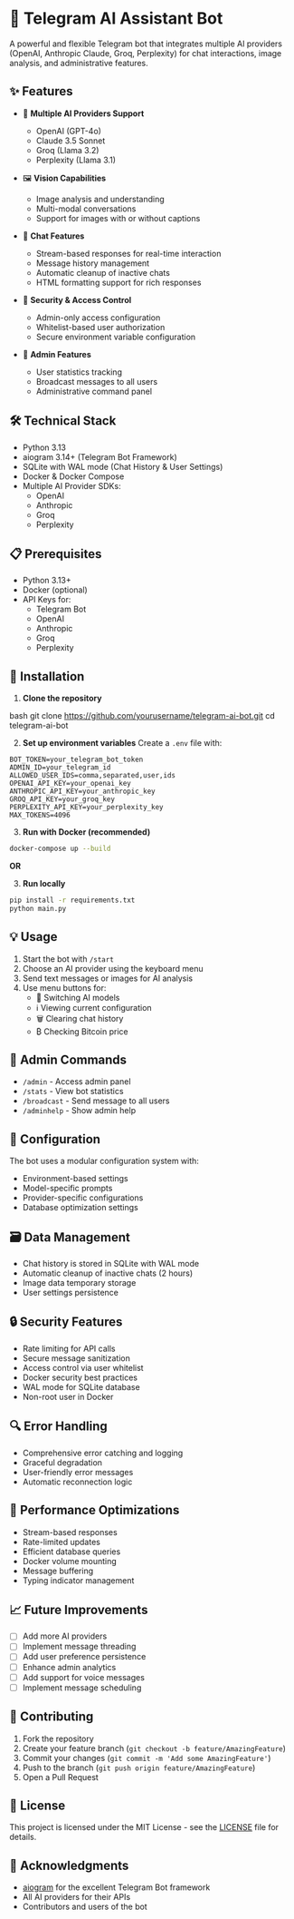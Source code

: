 # 🤖 Telegram AI Assistant Bot

A powerful and flexible Telegram bot that integrates multiple AI providers (OpenAI, Anthropic Claude, Groq, Perplexity) for chat interactions, image analysis, and administrative features.

## ✨ Features

- 🔄 **Multiple AI Providers Support**
  - OpenAI (GPT-4o)
  - Claude 3.5 Sonnet
  - Groq (Llama 3.2)
  - Perplexity (Llama 3.1)

- 🖼️ **Vision Capabilities**
  - Image analysis and understanding
  - Multi-modal conversations
  - Support for images with or without captions

- 💬 **Chat Features**
  - Stream-based responses for real-time interaction
  - Message history management
  - Automatic cleanup of inactive chats
  - HTML formatting support for rich responses

- 🔐 **Security & Access Control**
  - Admin-only access configuration
  - Whitelist-based user authorization
  - Secure environment variable configuration

- 👑 **Admin Features**
  - User statistics tracking
  - Broadcast messages to all users
  - Administrative command panel

## 🛠️ Technical Stack

- Python 3.13
- aiogram 3.14+ (Telegram Bot Framework)
- SQLite with WAL mode (Chat History & User Settings)
- Docker & Docker Compose
- Multiple AI Provider SDKs:
  - OpenAI
  - Anthropic
  - Groq
  - Perplexity

## 📋 Prerequisites

- Python 3.13+
- Docker (optional)
- API Keys for:
  - Telegram Bot
  - OpenAI
  - Anthropic
  - Groq
  - Perplexity

## 🚀 Installation

1. **Clone the repository**

bash
git clone https://github.com/yourusername/telegram-ai-bot.git
cd telegram-ai-bot

2. **Set up environment variables**
Create a `.env` file with:
```env
BOT_TOKEN=your_telegram_bot_token
ADMIN_ID=your_telegram_id
ALLOWED_USER_IDS=comma,separated,user,ids
OPENAI_API_KEY=your_openai_key
ANTHROPIC_API_KEY=your_anthropic_key
GROQ_API_KEY=your_groq_key
PERPLEXITY_API_KEY=your_perplexity_key
MAX_TOKENS=4096
```

3. **Run with Docker (recommended)**
```bash
docker-compose up --build
```

**OR**

3. **Run locally**
```bash
pip install -r requirements.txt
python main.py
```

## 💡 Usage

1. Start the bot with `/start`
2. Choose an AI provider using the keyboard menu
3. Send text messages or images for AI analysis
4. Use menu buttons for:
   - 🤖 Switching AI models
   - ℹ️ Viewing current configuration
   - 🗑️ Clearing chat history
   - ₿ Checking Bitcoin price
   
## 👑 Admin Commands

- `/admin` - Access admin panel
- `/stats` - View bot statistics
- `/broadcast` - Send message to all users
- `/adminhelp` - Show admin help

## 🔧 Configuration

The bot uses a modular configuration system with:
- Environment-based settings
- Model-specific prompts
- Provider-specific configurations
- Database optimization settings

## 🗃️ Data Management

- Chat history is stored in SQLite with WAL mode
- Automatic cleanup of inactive chats (2 hours)
- Image data temporary storage
- User settings persistence

## 🔒 Security Features

- Rate limiting for API calls
- Secure message sanitization
- Access control via user whitelist
- Docker security best practices
- WAL mode for SQLite database
- Non-root user in Docker

## 🔍 Error Handling

- Comprehensive error catching and logging
- Graceful degradation
- User-friendly error messages
- Automatic reconnection logic

## 🚀 Performance Optimizations

- Stream-based responses
- Rate-limited updates
- Efficient database queries
- Docker volume mounting
- Message buffering
- Typing indicator management

## 📈 Future Improvements

- [ ] Add more AI providers
- [ ] Implement message threading
- [ ] Add user preference persistence
- [ ] Enhance admin analytics
- [ ] Add support for voice messages
- [ ] Implement message scheduling

## 🤝 Contributing

1. Fork the repository
2. Create your feature branch (`git checkout -b feature/AmazingFeature`)
3. Commit your changes (`git commit -m 'Add some AmazingFeature'`)
4. Push to the branch (`git push origin feature/AmazingFeature`)
5. Open a Pull Request

## 📝 License

This project is licensed under the MIT License - see the [LICENSE](LICENSE) file for details.

## 🙏 Acknowledgments

- [aiogram](https://github.com/aiogram/aiogram) for the excellent Telegram Bot framework
- All AI providers for their APIs
- Contributors and users of the bot
